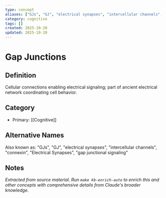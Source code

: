 ```yaml
---
type: concept
aliases: ["GJs", "GJ", "electrical synapses", "intercellular channels", "connexin", "Electrical Synapses", "gap junctional signaling"]
category: cognitive
tags: []
created: 2025-10-20
updated: 2025-10-20
---
```


# Gap Junctions

## Definition

Cellular connections enabling electrical signaling; part of ancient electrical network coordinating cell behavior.

## Category

- Primary: [[Cognitive]]

## Alternative Names

Also known as: "GJs", "GJ", "electrical synapses", "intercellular channels", "connexin", "Electrical Synapses", "gap junctional signaling"

## Notes

*Extracted from source material. Run `make kb-enrich-auto` to enrich this and other concepts with comprehensive details from Claude's broader knowledge.*
